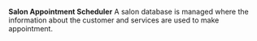 **Salon Appointment Scheduler**
A salon database is managed where the information about the customer and services are used to make appointment.
